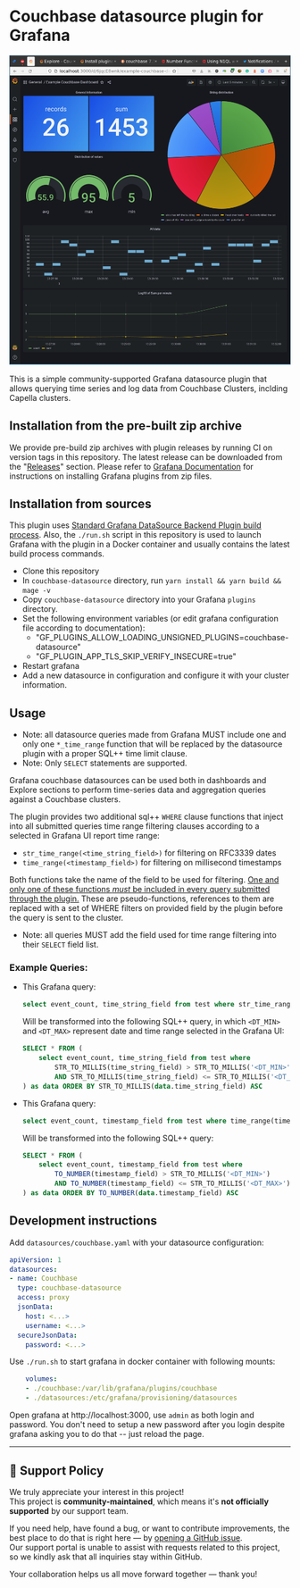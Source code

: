 # Couchbase datasource plugin for Grafana

!["Couchbase-powered dashboard"](res/dashboards.png "Example dashboard")

This is a simple community-supported Grafana datasource plugin that allows querying time series and log data from Couchbase Clusters, inclding Capella clusters.

## Installation from the pre-built zip archive
We provide pre-build zip archives with plugin releases by running CI on version tags in this repository. The latest release can be downloaded from the "[Releases](https://github.com/Couchbase-Ecosystem/grafana-plugin/releases)" section. Please refer to [Grafana Documentation](https://grafana.com/docs/grafana/latest/administration/plugin-management/#install-a-plugin-from-a-zip-file) for instructions on installing Grafana plugins from zip files.

## Installation from sources
This plugin uses [Standard Grafana DataSource Backend Plugin build process](https://grafana.com/developers/plugin-tools/tutorials/build-a-data-source-backend-plugin). Also, the `./run.sh` script in this repository is used to launch Grafana with the plugin in a Docker container and usually contains the latest build process commands.

* Clone this repository 
* In `couchbase-datasource` directory, run `yarn install && yarn build && mage -v`
* Copy `couchbase-datasource` directory into your Grafana `plugins` directory.
* Set the following environment variables (or edit grafana configuration file according to documentation):
    - "GF_PLUGINS_ALLOW_LOADING_UNSIGNED_PLUGINS=couchbase-datasource"
    - "GF_PLUGIN_APP_TLS_SKIP_VERIFY_INSECURE=true"
* Restart grafana
* Add a new datasource in configuration and configure it with your cluster information.

## Usage
* Note: all datasource queries made from Grafana MUST include one and only one `*_time_range` function that will be replaced by the datasource plugin with a proper SQL++ time limit clause.
* Note: Only `SELECT` statements are supported.

Grafana couchbase datasources can be used both in dashboards and Explore sections to perform time-series data and aggregation queries against a Couchbase clusters. 

The plugin provides two additional sql++ `WHERE` clause functions that inject into all submitted queries time range filtering clauses according to a selected in Grafana UI report time range:
- `str_time_range(<time_string_field>)` for filtering on RFC3339 dates
- `time_range(<timestamp_field>)` for filtering on millisecond timestamps

Both functions take the name of the field to be used for filtering. 
[One and only one of these functions *must* be included in every query submitted through the plugin.](https://github.com/Couchbase-Ecosystem/grafana-plugin/issues/6)
These are pseudo-functions, references to them are replaced with a set of WHERE filters on provided field by the plugin before the query is sent to the cluster.
* Note: all queries MUST add the field used for time range filtering into their `SELECT` field list.

### Example Queries:
* This Grafana query: 
    ```sql
    select event_count, time_string_field from test where str_time_range(time_string_field)
    ```
    Will be transformed into the following SQL++ query, in which `<DT_MIN>` and `<DT_MAX>` represent date and time range selected in the Grafana UI:
    ```sql
    SELECT * FROM (
        select event_count, time_string_field from test where
            STR_TO_MILLIS(time_string_field) > STR_TO_MILLIS('<DT_MIN>')
            AND STR_TO_MILLIS(time_string_field) <= STR_TO_MILLIS('<DT_MAX>')
    ) as data ORDER BY STR_TO_MILLIS(data.time_string_field) ASC
    ```
* This Grafana query: 
    ```sql
    select event_count, timestamp_field from test where time_range(timestamp_field)
    ```
    Will be transformed into the following SQL++ query:
    ```sql
    SELECT * FROM (
        select event_count, timestamp_field from test where
            TO_NUMBER(timestamp_field) > STR_TO_MILLIS('<DT_MIN>')
            AND TO_NUMBER(timestamp_field) <= STR_TO_MILLIS('<DT_MAX>')
    ) as data ORDER BY TO_NUMBER(data.timestamp_field) ASC
    ```
  
  

## Development instructions 
Add `datasources/couchbase.yaml` with your datasource configuration:
```yaml
apiVersion: 1
datasources:
- name: Couchbase
  type: couchbase-datasource
  access: proxy
  jsonData:
    host: <...>
    username: <...>
  secureJsonData:
    password: <...>
```

Use `./run.sh` to start grafana in docker container with following mounts:
```yaml
    volumes:
    - ./couchbase:/var/lib/grafana/plugins/couchbase
    - ./datasources:/etc/grafana/provisioning/datasources
```

Open grafana at http://localhost:3000, use `admin` as both login and password. 
You don't need to setup a new password after you login despite grafana asking you to do that -- just reload the page.

---

## 📢 Support Policy

We truly appreciate your interest in this project!  
This project is **community-maintained**, which means it's **not officially supported** by our support team.

If you need help, have found a bug, or want to contribute improvements, the best place to do that is right here — by [opening a GitHub issue](https://github.com/Couchbase-Ecosystem/grafana-plugin/issues).  
Our support portal is unable to assist with requests related to this project, so we kindly ask that all inquiries stay within GitHub.

Your collaboration helps us all move forward together — thank you!
